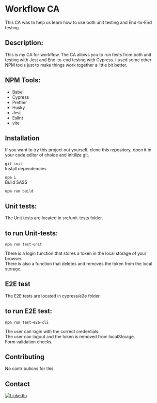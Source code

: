 # Workflow CA </br>
This CA was to help us learn how to use both unit testing and End-to-End testing. 

## Description:
This is my CA for workflow. The CA allows you to run tests from both unit testing with Jest and End-to-end testing with Cypress. I used some other NPM tools just to make things work together a little bit better.

## NPM Tools:
* Babel
* Cypress
* Prettier
* Husky
* Jest
* Eslint
* vite

## Installation
If you want to try this project out yourself, clone this repository, open it in your code editor of choice and initilize git.

``` git init ``` </br>
Install dependencies

``` npm i ``` </br>
Build SASS

``` npm run build ```
</br>

## Unit tests:

The Unit tests are located in src/unit-tests folder.

## to run Unit-tests:

``` npm run test-unit ```

There is a login function that stores a token in the local storage of your browser. </br>
There is also a function that deletes and removes the token from the local storage.

## E2E test

The E2E tests are located in cypress/e2e folder.

## to run E2E test:

``` npm run test-e2e-cli ```

The user can login with the correct credentials. </br>
The user can logout and the token is removed from localStorage. </br>
Form validation checks.

## Contributing
No contributions for this.

## Contact

[![LinkedIn](https://img.shields.io/badge/LinkedIn-%230077B5.svg?logo=linkedin&logoColor=white)](https://www.linkedin.com/in/christian-g-33443213b/)
